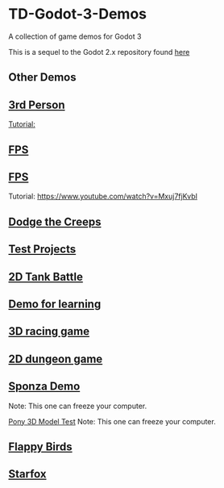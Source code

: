 # TD-Godot-3-Demos
A collection of game demos for Godot 3

This is a sequel to the Godot 2.x repository found [here](https://github.com/TutorialDoctor/TD-Godot-Games)

## Other Demos

## [3rd Person](https://www.patreon.com/file?h=17198150&i=1912846)
[Tutorial:](https://www.youtube.com/watch?v=-CudxS6EeNA&list=PLboXykqtm8dwsSwt9Mc67clLIlvyL1ySW&index=4)

## [FPS](https://github.com/TwistedTwigleg/Godot_FPS_Tutorial/tree/part_3)

## [FPS](https://github.com/turtletooth/GodotFirstPersonController) 
Tutorial: https://www.youtube.com/watch?v=Mxuj7fjKvbI

## [**Dodge the Creeps**](https://github.com/kidscancode/Godot3_dodge)

## [**Test Projects**](https://github.com/BastiaanOlij/godot3_test_projects)

## [**2D Tank Battle**](https://github.com/kidscancode/Godot3_tanks)

## [**Demo for learning**](https://github.com/gattila/gamedemo)

## [**3D racing game**](https://github.com/Zireael07/FreeRoamRoguelikeRacerPrototype)

## [**2D dungeon game**](https://github.com/oxben/Dungeon)

## [**Sponza Demo**](https://github.com/Calinou/godot-sponza)
Note: This one can freeze your computer.

[Pony 3D Model Test](https://github.com/Calinou/godot-mlp-models)
Note: This one can freeze your computer.

## [**Flappy Birds**](~~https://github.com/microlabig/FlappyBirds_godot3_0~~)

## [Starfox](https://github.com/DevMagicLord/Godot3)
